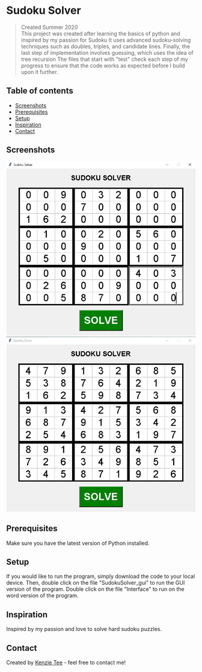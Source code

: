# Sudoku Solver
> Created Summer 2020<br>This project was created after learning the basics of python and inspired by my passion for Sudoku 
It uses advanced sudoku-solving techniques such as doubles, triples, and candidate lines. 
Finally, the last step of implementation involves guessing, which uses the idea of tree recursion 
The files that start with "test" check each step of my progress to ensure that the code works as expected before I build upon it further.

## Table of contents
* [Screenshots](#screenshots)
* [Prerequisites](#prerequisites)
* [Setup](#setup)
* [Inspiration](#inspiration)
* [Contact](#contact)

## Screenshots
![Screenshot1](./Screenshots/screenshot1.JPG)
![Screenshot2](./Screenshots/screenshot2.JPG)

## Prerequisites
Make sure you have the latest version of Python installed.

## Setup
If you would like to run the program, simply download the code to your local device. 
Then, double click on the file "SudokuSolver_gui" to run the GUI version of the program. Double click on the file "Interface" to run on the word version of the program. 

## Inspiration
Inspired by my passion and love to solve hard sudoku puzzles. 

## Contact
Created by [Kenzie Tee](https://www.linkedin.com/in/kenzie-tee-1276701b2/) - feel free to contact me!

